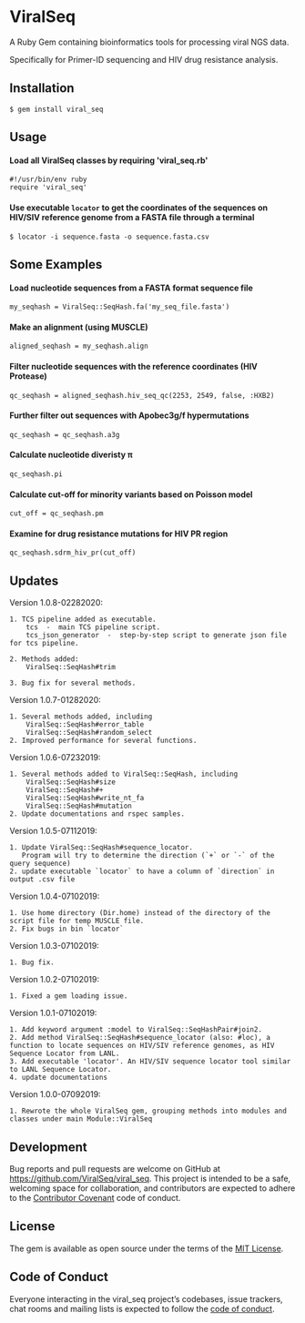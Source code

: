 # ViralSeq

A Ruby Gem containing bioinformatics tools for processing viral NGS data.

Specifically for Primer-ID sequencing and HIV drug resistance analysis.

## Installation

    $ gem install viral_seq

## Usage

#### Load all ViralSeq classes by requiring 'viral_seq.rb'

    #!/usr/bin/env ruby
    require 'viral_seq'

#### Use executable `locator` to get the coordinates of the sequences on HIV/SIV reference genome from a FASTA file through a terminal

    $ locator -i sequence.fasta -o sequence.fasta.csv

## Some Examples

#### Load nucleotide sequences from a FASTA format sequence file

    my_seqhash = ViralSeq::SeqHash.fa('my_seq_file.fasta')

#### Make an alignment (using MUSCLE)

    aligned_seqhash = my_seqhash.align

#### Filter nucleotide sequences with the reference coordinates (HIV Protease)

    qc_seqhash = aligned_seqhash.hiv_seq_qc(2253, 2549, false, :HXB2)

#### Further filter out sequences with Apobec3g/f hypermutations

    qc_seqhash = qc_seqhash.a3g

#### Calculate nucleotide diveristy π

    qc_seqhash.pi

#### Calculate cut-off for minority variants based on Poisson model

    cut_off = qc_seqhash.pm

#### Examine for drug resistance mutations for HIV PR region

    qc_seqhash.sdrm_hiv_pr(cut_off)

## Updates

Version 1.0.8-02282020:

    1. TCS pipeline added as executable.
        tcs  -  main TCS pipeline script.
        tcs_json_generator  -  step-by-step script to generate json file for tcs pipeline.

    2. Methods added:
        ViralSeq::SeqHash#trim

    3. Bug fix for several methods.

Version 1.0.7-01282020:

    1. Several methods added, including
        ViralSeq::SeqHash#error_table
        ViralSeq::SeqHash#random_select
    2. Improved performance for several functions.

Version 1.0.6-07232019:

    1. Several methods added to ViralSeq::SeqHash, including
        ViralSeq::SeqHash#size
        ViralSeq::SeqHash#+
        ViralSeq::SeqHash#write_nt_fa
        ViralSeq::SeqHash#mutation
    2. Update documentations and rspec samples.

Version 1.0.5-07112019:

    1. Update ViralSeq::SeqHash#sequence_locator.
       Program will try to determine the direction (`+` or `-` of the query sequence)
    2. update executable `locator` to have a column of `direction` in output .csv file

Version 1.0.4-07102019:

    1. Use home directory (Dir.home) instead of the directory of the script file for temp MUSCLE file.
    2. Fix bugs in bin `locator`

Version 1.0.3-07102019:

    1. Bug fix.

Version 1.0.2-07102019:

    1. Fixed a gem loading issue.

Version 1.0.1-07102019:

    1. Add keyword argument :model to ViralSeq::SeqHashPair#join2.
    2. Add method ViralSeq::SeqHash#sequence_locator (also: #loc), a function to locate sequences on HIV/SIV reference genomes, as HIV Sequence Locator from LANL.
    3. Add executable 'locator'. An HIV/SIV sequence locator tool similar to LANL Sequence Locator.
    4. update documentations

Version 1.0.0-07092019:

    1. Rewrote the whole ViralSeq gem, grouping methods into modules and classes under main Module::ViralSeq

## Development

Bug reports and pull requests are welcome on GitHub at https://github.com/ViralSeq/viral_seq. This project is intended to be a safe, welcoming space for collaboration, and contributors are expected to adhere to the [Contributor Covenant](http://contributor-covenant.org) code of conduct.

## License

The gem is available as open source under the terms of the [MIT License](https://opensource.org/licenses/MIT).

## Code of Conduct

Everyone interacting in the viral_seq project’s codebases, issue trackers, chat rooms and mailing lists is expected to follow the [code of conduct](https://github.com/ViralSeq/viral_seq/blob/master/CODE_OF_CONDUCT.md).
